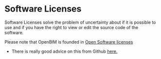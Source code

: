 # Software Licenses

Software Licenses solve the problem of uncertainty about if it is possible to use and if you have the right to view or edit the source code of the software.

Please note that OpenBIM is founded in [Open Software licenses](https://opendefinition.org/)

* There is really good advice on this from Github [here.](https://docs.github.com/en/repositories/managing-your-repositorys-settings-and-features/customizing-your-repository/licensing-a-repository)
